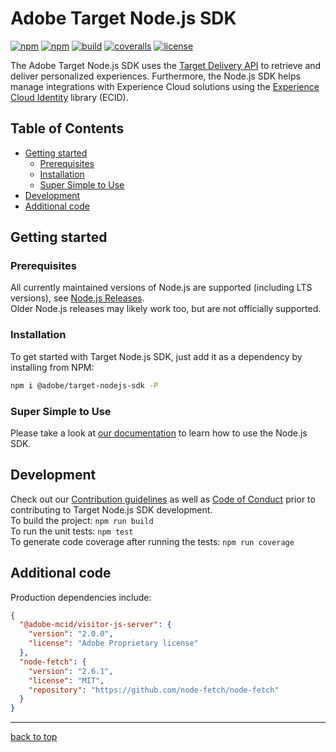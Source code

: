 # Adobe Target Node.js SDK

[![npm](https://img.shields.io/npm/v/@adobe/target-nodejs-sdk)](https://www.npmjs.com/package/@adobe/target-nodejs-sdk)
[![npm](https://img.shields.io/npm/dm/@adobe/target-nodejs-sdk)](https://www.npmjs.com/package/@adobe/target-nodejs-sdk)
[![build](https://github.com/adobe/target-nodejs-sdk/workflows/CI/badge.svg)](https://github.com/adobe/target-nodejs-sdk/actions)
[![coveralls](https://img.shields.io/coveralls/github/adobe/target-nodejs-sdk)](https://coveralls.io/github/adobe/target-nodejs-sdk?branch=HEAD)
[![license](https://img.shields.io/npm/l/@adobe/target-nodejs-sdk.svg)](https://github.com/adobe/target-nodejs-sdk/blob/main/LICENSE)

The Adobe Target Node.js SDK uses the [Target Delivery API] to retrieve and deliver personalized experiences.
Furthermore, the Node.js SDK helps manage integrations with Experience Cloud solutions using the [Experience Cloud Identity](https://docs.adobe.com/content/help/en/id-service/using/intro/overview.html)
library (ECID).

## Table of Contents

- [Getting started](#getting-started)
  - [Prerequisites](#prerequisites)
  - [Installation](#installation)
  - [Super Simple to Use](#super-simple-to-use)
- [Development](#development)
- [Additional code](#additional-code)

## Getting started

### Prerequisites

All currently maintained versions of Node.js are supported (including LTS versions), see
[Node.js Releases](https://en.wikipedia.org/wiki/Node.js#Releases).  
Older Node.js releases may likely work too, but are not officially supported.

### Installation

To get started with Target Node.js SDK, just add it as a dependency by installing from NPM:

```bash
npm i @adobe/target-nodejs-sdk -P
```

### Super Simple to Use

Please take a look at [our documentation](https://adobetarget-sdks.gitbook.io/docs/sdk-reference-guides/nodejs-sdk) to learn how to use the Node.js SDK.

## Development

Check out our [Contribution guidelines](../../.github/CONTRIBUTING.md) as well as [Code of Conduct](CODE_OF_CONDUCT.md) prior
to contributing to Target Node.js SDK development.  
To build the project: `npm run build`  
To run the unit tests: `npm test`  
To generate code coverage after running the tests: `npm run coverage`

## Additional code

Production dependencies include:

```json
{
  "@adobe-mcid/visitor-js-server": {
    "version": "2.0.0",
    "license": "Adobe Proprietary license"
  },
  "node-fetch": {
    "version": "2.6.1",
    "license": "MIT",
    "repository": "https://github.com/node-fetch/node-fetch"
  }
}
```

---

[back to top](#table-of-contents)

[target delivery api]: https://developers.adobetarget.com/api/delivery-api/

